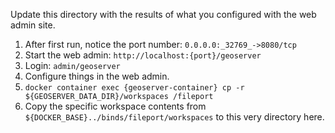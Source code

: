 Update this directory with the results of what you configured with the web admin site.

1. After first run, notice the port number: `0.0.0.0:_32769_->8080/tcp`
1. Start the web admin: `http://localhost:{port}/geoserver`
1. Login: `admin/geoserver`
1. Configure things in the web admin.
1. `docker container exec {geoserver-container} cp -r ${GEOSERVER_DATA_DIR}/workspaces /fileport`
1. Copy the specific workspace contents from `${DOCKER_BASE}../binds/fileport/workspaces` to this very directory here.
